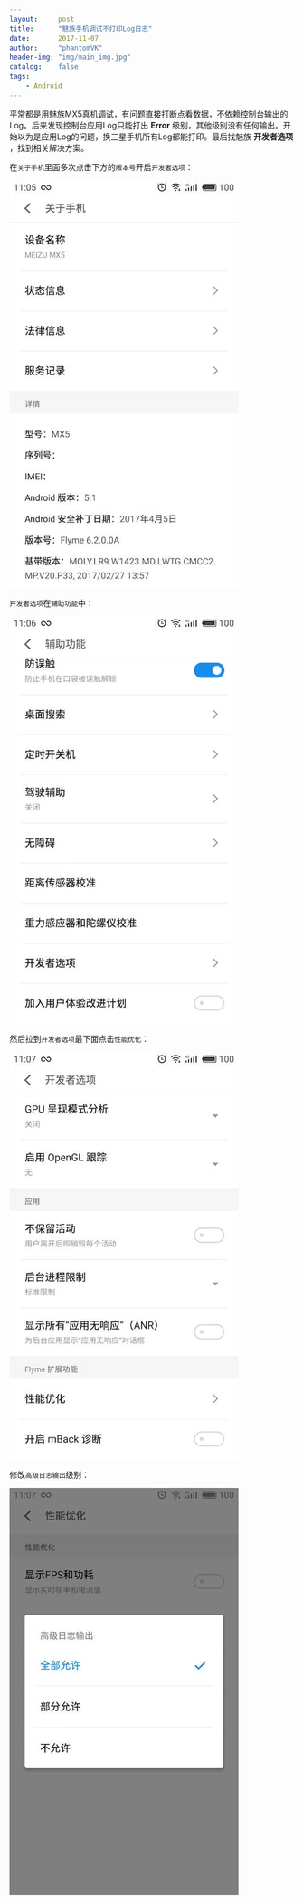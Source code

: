 ```yaml
---
layout:     post
title:      "魅族手机调试不打印Log日志"
date:       2017-11-07
author:     "phantomVK"
header-img: "img/main_img.jpg"
catalog:    false
tags:
    - Android
---
```


平常都是用魅族MX5真机调试，有问题直接打断点看数据，不依赖控制台输出的Log。后来发现控制台应用Log只能打出 __Error__ 级别，其他级别没有任何输出。开始以为是应用Log的问题，换三星手机所有Log都能打印。最后找魅族 __开发者选项__ ，找到相关解决方案。


在`关于手机`里面多次点击下方的`版本号`开启`开发者选项`：

![关于手机](/img/android/mz_log/mz1.jpeg)

`开发者选项`在`辅助功能`中：

![辅助功能](/img/android/mz_log/mz2.jpeg)

然后拉到`开发者选项`最下面点击`性能优化`：

![性能优化](/img/android/mz_log/mz3.jpeg)

修改`高级日志输出`级别：

![高级日志输出](/img/android/mz_log/mz4.jpeg)


